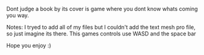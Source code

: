 Dont judge a book by its cover is game where you dont know whats coming you way.

Notes:
I tryed to add all of my files but I couldn't add the text mesh pro file, so just imagine its there.
This games controls use WASD and the space bar

Hope you enjoy :)
